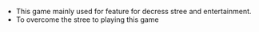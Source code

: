* This game mainly used for feature for decress stree and entertainment.
* To overcome the stree to playing this game
